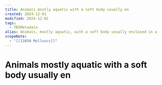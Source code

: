 ```yaml
---
title: Animals mostly aquatic with a soft body usually en
created: 2024-12-01
modified: 2024-12-01
tags:
  - TBSMetadata
alias: Animals, mostly aquatic, with a soft body usually enclosed in a protective shell. For aquatic animals with an exoskeleton (crabs, lobsters, shrimps, etc.), use "Crustaceans".
scopeNote:
  - "[[13850 Molluscs]]"
---
```

# Animals mostly aquatic with a soft body usually en
